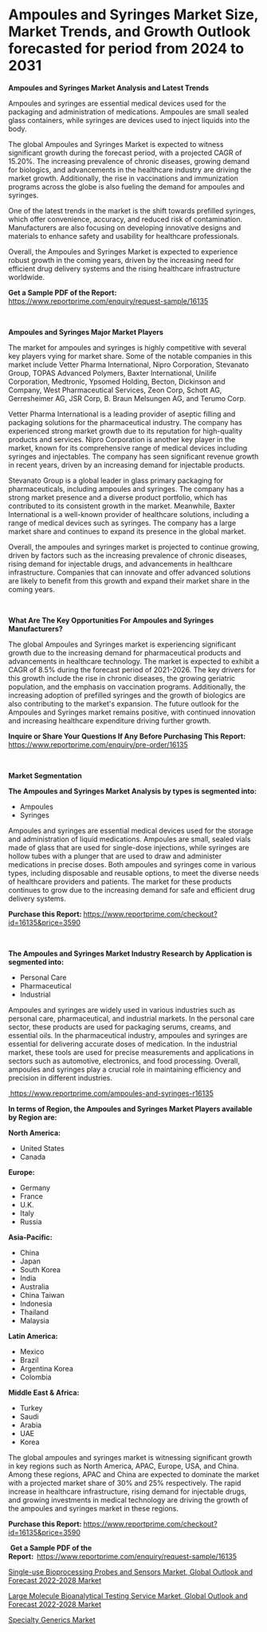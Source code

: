 <p><h1>Ampoules and Syringes Market Size, Market Trends, and Growth Outlook forecasted for period from 2024 to 2031</h1></p><p><strong>Ampoules and Syringes Market Analysis and Latest Trends</strong></p>
<p><p>Ampoules and syringes are essential medical devices used for the packaging and administration of medications. Ampoules are small sealed glass containers, while syringes are devices used to inject liquids into the body.</p><p>The global Ampoules and Syringes Market is expected to witness significant growth during the forecast period, with a projected CAGR of 15.20%. The increasing prevalence of chronic diseases, growing demand for biologics, and advancements in the healthcare industry are driving the market growth. Additionally, the rise in vaccinations and immunization programs across the globe is also fueling the demand for ampoules and syringes.</p><p>One of the latest trends in the market is the shift towards prefilled syringes, which offer convenience, accuracy, and reduced risk of contamination. Manufacturers are also focusing on developing innovative designs and materials to enhance safety and usability for healthcare professionals.</p><p>Overall, the Ampoules and Syringes Market is expected to experience robust growth in the coming years, driven by the increasing need for efficient drug delivery systems and the rising healthcare infrastructure worldwide.</p></p>
<p><strong>Get a Sample PDF of the Report:&nbsp;</strong> <a href="https://www.reportprime.com/enquiry/request-sample/16135">https://www.reportprime.com/enquiry/request-sample/16135</a></p>
<p>&nbsp;</p>
<p><strong>Ampoules and Syringes Major Market Players</strong></p>
<p><p>The market for ampoules and syringes is highly competitive with several key players vying for market share. Some of the notable companies in this market include Vetter Pharma International, Nipro Corporation, Stevanato Group, TOPAS Advanced Polymers, Baxter International, Unilife Corporation, Medtronic, Ypsomed Holding, Becton, Dickinson and Company, West Pharmaceutical Services, Zeon Corp, Schott AG, Gerresheimer AG, JSR Corp, B. Braun Melsungen AG, and Terumo Corp.</p><p>Vetter Pharma International is a leading provider of aseptic filling and packaging solutions for the pharmaceutical industry. The company has experienced strong market growth due to its reputation for high-quality products and services. Nipro Corporation is another key player in the market, known for its comprehensive range of medical devices including syringes and injectables. The company has seen significant revenue growth in recent years, driven by an increasing demand for injectable products.</p><p>Stevanato Group is a global leader in glass primary packaging for pharmaceuticals, including ampoules and syringes. The company has a strong market presence and a diverse product portfolio, which has contributed to its consistent growth in the market. Meanwhile, Baxter International is a well-known provider of healthcare solutions, including a range of medical devices such as syringes. The company has a large market share and continues to expand its presence in the global market.</p><p>Overall, the ampoules and syringes market is projected to continue growing, driven by factors such as the increasing prevalence of chronic diseases, rising demand for injectable drugs, and advancements in healthcare infrastructure. Companies that can innovate and offer advanced solutions are likely to benefit from this growth and expand their market share in the coming years.</p></p>
<p>&nbsp;</p>
<p><strong>What Are The Key Opportunities For Ampoules and Syringes Manufacturers?</strong></p>
<p><p>The global Ampoules and Syringes market is experiencing significant growth due to the increasing demand for pharmaceutical products and advancements in healthcare technology. The market is expected to exhibit a CAGR of 8.5% during the forecast period of 2021-2026. The key drivers for this growth include the rise in chronic diseases, the growing geriatric population, and the emphasis on vaccination programs. Additionally, the increasing adoption of prefilled syringes and the growth of biologics are also contributing to the market's expansion. The future outlook for the Ampoules and Syringes market remains positive, with continued innovation and increasing healthcare expenditure driving further growth.</p></p>
<p><strong>Inquire or Share Your Questions If Any Before Purchasing This Report:</strong> <a href="https://www.reportprime.com/enquiry/pre-order/16135">https://www.reportprime.com/enquiry/pre-order/16135</a></p>
<p>&nbsp;</p>
<p><strong>Market Segmentation</strong></p>
<p><strong>The Ampoules and Syringes Market Analysis by types is segmented into:</strong></p>
<p><ul><li>Ampoules</li><li>Syringes</li></ul></p>
<p><p>Ampoules and syringes are essential medical devices used for the storage and administration of liquid medications. Ampoules are small, sealed vials made of glass that are used for single-dose injections, while syringes are hollow tubes with a plunger that are used to draw and administer medications in precise doses. Both ampoules and syringes come in various types, including disposable and reusable options, to meet the diverse needs of healthcare providers and patients. The market for these products continues to grow due to the increasing demand for safe and efficient drug delivery systems.</p></p>
<p><strong>Purchase this Report:&nbsp;</strong><a href="https://www.reportprime.com/checkout?id=16135&price=3590">https://www.reportprime.com/checkout?id=16135&price=3590</a></p>
<p>&nbsp;</p>
<p><strong>The Ampoules and Syringes Market Industry Research by Application is segmented into:</strong></p>
<p><ul><li>Personal Care</li><li>Pharmaceutical</li><li>Industrial</li></ul></p>
<p><p>Ampoules and syringes are widely used in various industries such as personal care, pharmaceutical, and industrial markets. In the personal care sector, these products are used for packaging serums, creams, and essential oils. In the pharmaceutical industry, ampoules and syringes are essential for delivering accurate doses of medication. In the industrial market, these tools are used for precise measurements and applications in sectors such as automotive, electronics, and food processing. Overall, ampoules and syringes play a crucial role in maintaining efficiency and precision in different industries.</p></p>
<p><a href="https://www.reportprime.com/ampoules-and-syringes-r16135">&nbsp;https://www.reportprime.com/ampoules-and-syringes-r16135</a></p>
<p><strong>In terms of Region, the Ampoules and Syringes Market Players available by Region are:</strong></p>
<p>
    <p> <strong> North America: </strong>
        <ul>
            <li>United States</li>
            <li>Canada</li>
        </ul>
        </p> 
    <p> <strong> Europe: </strong>
        <ul>
            <li>Germany</li>
            <li>France</li>
            <li>U.K.</li>
            <li>Italy</li>
            <li>Russia</li>
        </ul>
        </p> 
    <p> <strong> Asia-Pacific: </strong>
        <ul>
            <li>China</li>
            <li>Japan</li>
            <li>South Korea</li>
            <li>India</li>
            <li>Australia</li>
            <li>China Taiwan</li>
            <li>Indonesia</li>
            <li>Thailand</li>
            <li>Malaysia</li>
        </ul>
        </p> 
    <p> <strong> Latin America: </strong>
        <ul>
            <li>Mexico</li>
            <li>Brazil</li>
            <li>Argentina Korea</li>
            <li>Colombia</li>
        </ul>
        </p> 
    <p> <strong> Middle East & Africa: </strong>
        <ul>
            <li>Turkey</li>
            <li>Saudi</li>
            <li>Arabia</li>
            <li>UAE</li>
            <li>Korea</li>
        </ul>
    </p>
    </p>
<p><p>The global ampoules and syringes market is witnessing significant growth in key regions such as North America, APAC, Europe, USA, and China. Among these regions, APAC and China are expected to dominate the market with a projected market share of 30% and 25% respectively. The rapid increase in healthcare infrastructure, rising demand for injectable drugs, and growing investments in medical technology are driving the growth of the ampoules and syringes market in these regions.</p></p>
<p><strong>Purchase this Report: </strong><a href="https://www.reportprime.com/checkout?id=16135&price=3590">https://www.reportprime.com/checkout?id=16135&price=3590</a></p>
<p>&nbsp;<strong>Get a Sample PDF of the Report:&nbsp;&nbsp;</strong><a href="https://www.reportprime.com/enquiry/request-sample/16135">https://www.reportprime.com/enquiry/request-sample/16135</a></p>
<p><strong></strong></p>
<p><p><a href="https://issuu.com/reportprime-2/docs/single-use-bioprocessing-probes-and_78fcaa8046cf2e">Single-use Bioprocessing Probes and Sensors Market, Global Outlook and Forecast 2022-2028 Market</a></p><p><a href="https://issuu.com/reportprime-2/docs/large-molecule-bioanalytical-testin_ded0bd228ee495">Large Molecule Bioanalytical Testing Service Market, Global Outlook and Forecast 2022-2028 Market</a></p><p><a href="https://github.com/RickHolmes3/Market-Research-Report-List-6/blob/main/specialty-generics-market.md">Specialty Generics Market</a></p></p>